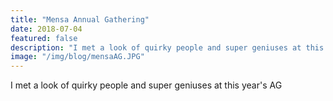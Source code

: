 ```yaml
---
title: "Mensa Annual Gathering"
date: 2018-07-04
featured: false
description: "I met a look of quirky people and super geniuses at this year's AG"
image: "/img/blog/mensaAG.JPG"
---
```



I met a look of quirky people and super geniuses at this year's AG